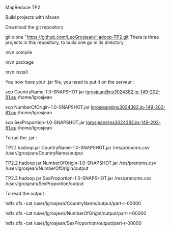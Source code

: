 MapReduce TP2

Build projects with Maven

Download the git repository

git clone "https://github.com/LeoGrosjean/Hadoop-TP2.git
There is three projects in this repository, to build one go in its directory

mvn compile

mvn package

mvn install

You now have your .jar file, you need to put it on the serveur :

scp CountryName-1.0-SNAPSHOT.jar lgrosjean@ns3024382.ip-149-202-81.eu:/home/lgrosjean

scp NumberOfOrigin-1.0-SNAPSHOT.jar lgrosjean@ns3024382.ip-149-202-81.eu:/home/lgrosjean

scp SexProportion-1.0-SNAPSHOT.jar lgrosjean@ns3024382.ip-149-202-81.eu:/home/lgrosjean


To run the .jar :

TP2.1
hadoop jar CountryName-1.0-SNAPSHOT.jar /res/prenoms.csv /user/lgrosjean/CountryName/output

TP2.2
hadoop jar NumberOfOrigin-1.0-SNAPSHOT.jar /res/prenoms.csv /user/lgrosjean/NumberOfOrigin/output

TP2.3
hadoop jar SexProportion-1.0-SNAPSHOT.jar /res/prenoms.csv /user/lgrosjean/SexProportion/output

To read the output :

hdfs dfs -cat /user/lgrosjean/CountryName/output/part-r-00000

hdfs dfs -cat /user/lgrosjean/NumberOfOrigin/output/part-r-00000

hdfs dfs -cat /user/lgrosjean/SexProportion/output/part-r-00000

